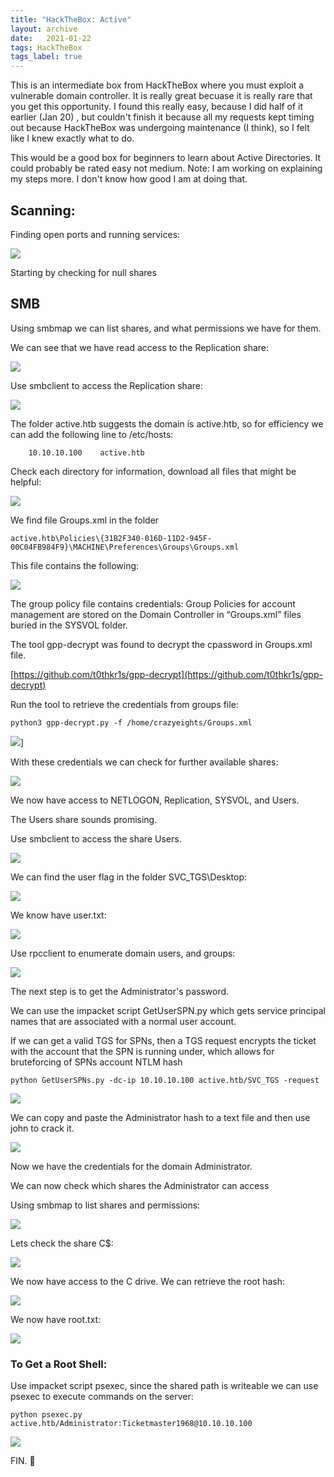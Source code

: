 ```yaml
---
title: "HackTheBox: Active"
layout: archive
date:   2021-01-22
tags: HackTheBox
tags_label: true
---
```

This is an intermediate box from HackTheBox where you must exploit a vulnerable domain controller. It is really great becuase it is really rare that you get this opportunity. I found this really easy, because I did half of it earlier (Jan 20) , but couldn't finish it because all my requests kept timing out because HackTheBox was undergoing maintenance (I think), so I felt like I knew exactly what to do.

This would be a good box for beginners to learn about Active Directories. It could probably be rated easy not medium.
Note: I am working on explaining my steps more. I don't know how good I am at doing that.

## Scanning:

Finding open ports and running services:

![](/assets/images/active_htb/Screenshot_from_2021-01-22_20-15-03.png)

Starting by checking for null shares

## SMB

Using smbmap we can list shares, and what permissions we have for them.

We can see that we have read access to the Replication share:

![](/assets/images/active_htb/Screenshot_from_2021-01-22_20-15-41.png)

Use smbclient to access the Replication share:

![](/assets/images/active_htb/Screenshot_from_2021-01-22_20-16-33.png)

The folder active.htb suggests the domain is active.htb, so for efficiency we can add the following line to /etc/hosts:
```
    10.10.10.100	active.htb
```
Check each directory for information, download all files that might be helpful:

![](/assets/images/active_htb/Screenshot_from_2021-01-22_20-18-25.png)

We find file Groups.xml in the folder
```
active.htb\Policies\{31B2F340-016D-11D2-945F-00C04FB984F9}\MACHINE\Preferences\Groups\Groups.xml
```
This file contains the following:

![](/assets/images/active_htb/Screenshot_from_2021-01-22_20-18-48.png)

The group policy file contains credentials:
Group Policies for account management are stored on the Domain Controller in “Groups.xml” files buried in the SYSVOL folder.

The tool gpp-decrypt was found to decrypt the cpassword in Groups.xml file.

[https://github.com/t0thkr1s/gpp-decrypt](https://github.com/t0thkr1s/gpp-decrypt)

Run the tool to retrieve the credentials from groups file:
```
python3 gpp-decrypt.py -f /home/crazyeights/Groups.xml
```
![](/assets/images/active_htb/Screenshot_from_2021-01-22_20-20-20.png)]

With these credentials we can check for further available shares:

![](/assets/images/active_htb/Screenshot_from_2021-01-22_20-21-40.png)

We now have access to NETLOGON, Replication, SYSVOL, and Users.

The Users share sounds promising.

Use smbclient to access the share Users.

![](/assets/images/active_htb/Screenshot_from_2021-01-22_20-23-36.png)

We can find the user flag in the folder SVC_TGS\Desktop:

![](/assets/images/active_htb/Screenshot_from_2021-01-22_20-24-12.png)

We know have user.txt:

![](/assets/images/active_htb/Screenshot_from_2021-01-22_22-16-09.png)

Use rpcclient to enumerate domain users, and groups:

![](/assets/images/active_htb/Screenshot_from_2021-01-22_20-31-29.png)

The next step is to get the Administrator's password.

We can use the impacket script GetUserSPN.py which gets service principal names that are associated with a normal user account.

If we can get a valid TGS for SPNs, then a TGS request encrypts the ticket with the account that the SPN is running under, which allows for bruteforcing of SPNs account NTLM hash
```
python GetUserSPNs.py -dc-ip 10.10.10.100 active.htb/SVC_TGS -request
````
![](/assets/images/active_htb/Screenshot_from_2021-01-22_20-39-38.png)

We can copy and paste the Administrator hash to a text file and then use john to crack it.

![](/assets/images/active_htb/Screenshot_from_2021-01-22_20-40-32.png)

Now we have the credentials for the domain Administrator.

We can now check which shares the Administrator can access

Using smbmap to list shares and permissions:

![](/assets/images/active_htb/Screenshot_from_2021-01-22_20-41-24.png)

Lets check the share C$:

![](/assets/images/active_htb/Screenshot_from_2021-01-22_20-43-02.png)

We now have access to the C drive. We can retrieve the root hash:

![](/assets/images/active_htb/Screenshot_from_2021-01-22_20-43-25.png)

We now have root.txt:

![](/assets/images/active_htb/Screenshot_from_2021-01-22_22-16-22.png)

### To Get a Root Shell:

Use impacket script psexec, since the shared path is writeable we can use psexec to execute commands on the server:
```
python psexec.py active.htb/Administrator:Ticketmaster1968@10.10.10.100
```

![](/assets/images/active_htb/Screenshot_from_2021-01-22_20-52-18.png)

FIN. 🥳